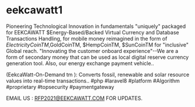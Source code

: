 # eekcawatt1
Pioneering Technological Innovation in fundamentals "uniquely" packaged for 
EEKCAWATT $Energy-Based/Backed Virtual Currency 
and Database Transactions Handling, for mobile money reimagined in the form of 
$ElectricityCoinTM,$GoldCoinTM, $HempCoinTM, $SunCoinTM for "inclusive" Global reach.
"Innovating the customer onboard experience"--We are a form of secondary money that can
be used as local digital reserve currency generation tool. Also, our energy exchange payment vehicle..

(EekcaWatt-On-Demand tm ): 
Converts fossil, renewable and solar resource values into real-time transactions..
#php #laravel8 #platform #Algorithm #proprietary #topsecurity #paymentgateway

EMAIL US : RFP2021@EEKCAWATT.COM FOR UPDATES.
